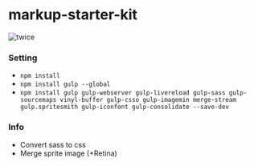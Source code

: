 # markup-starter-kit
![twice](http://az879543.vo.msecnd.net/twice/20180701%200AM_TWICE1.jpg)

### Setting
* ```npm install```
* ```npm install gulp --global```
* ```npm install gulp gulp-webserver gulp-livereload gulp-sass gulp-sourcemaps vinyl-buffer gulp-csso gulp-imagemin merge-stream gulp.spritesmith gulp-iconfont gulp-consolidate --save-dev```
### Info
  - Convert sass to css
  - Merge sprite image (+Retina)
